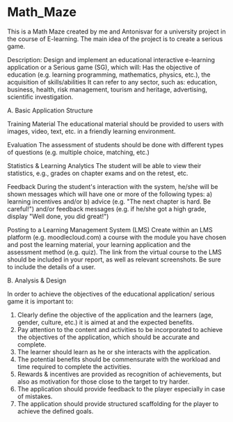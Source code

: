 # Math_Maze
This is a Math Maze created by me and Antonisvar for a university project in the course of  E-learning. The main idea of the project is to create a serious game.

Description:
Design and implement an educational interactive e-learning application or a Serious game (SG), which will:
Has the objective of education (e.g. learning programming, mathematics, physics, etc.), the acquisition of skills/abilities 
It can refer to any sector, such as: education, business, health, risk management, tourism and heritage, advertising, scientific investigation.

Α. Basic Application Structure

Training Material
The educational material should be provided to users with images, video, text, etc. in a friendly learning environment.

Evaluation
The assessment of students should be done with different types of questions (e.g. multiple choice, matching, etc.)

Statistics & Learning Analytics
The student will be able to view their statistics, e.g., grades on chapter exams and on the retest, etc.

Feedback
During the student's interaction with the system, he/she will be shown messages which will have one or more of the following types:
a) learning incentives and/or 
b) advice (e.g. "The next chapter is hard. Be careful!") and/or feedback messages (e.g. if he/she got a high grade, display "Well done, you did great!")

Posting to a Learning Management System (LMS)
Create within an LMS platform (e.g. moodlecloud.com) a course with the module you have chosen and post the learning material, your learning application and the assessment method (e.g. quiz). 
The link from the virtual course to the LMS should be included in your report, as well as relevant screenshots. Be sure to include the details of a user.

Β. Analysis & Design

In order to achieve the objectives of the educational application/ serious game it is important to:

1) Clearly define the objective of the application and the learners (age, gender, culture, etc.) it is aimed at and the expected benefits.
2) Pay attention to the content and activities to be incorporated to achieve the objectives of the application, which should be accurate and complete.
3) The learner should learn as he or she interacts with the application.
4) The potential benefits should be commensurate with the workload and time required to complete the activities.
5) Rewards & incentives are provided as recognition of achievements, but also as motivation for those close to the target to try harder.
6) The application should provide feedback to the player especially in case of mistakes.
7) The application should provide structured scaffolding for the player to achieve the defined goals.
